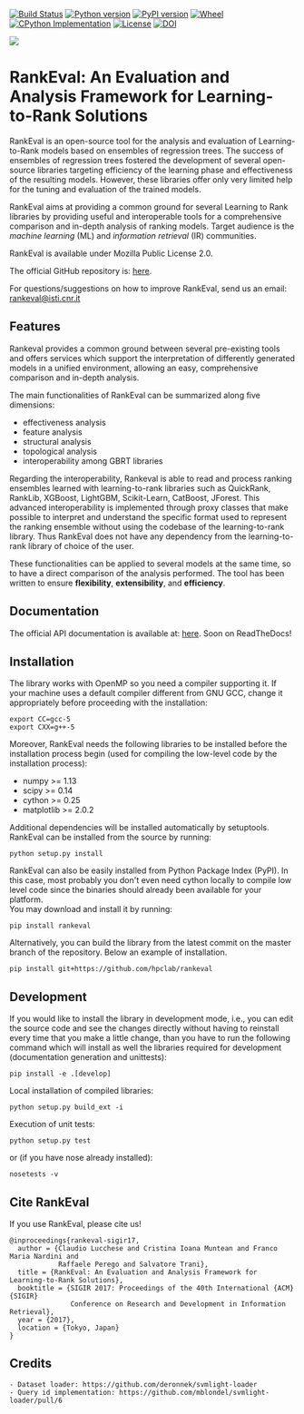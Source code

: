 [![Build Status](https://img.shields.io/travis/com/hpclab/rankeval/master.svg?logo=travis)](https://travis-ci.com/hpclab/rankeval)
[![Python version](https://img.shields.io/pypi/pyversions/rankeval.svg)](https://badge.fury.io/py/rankeval)
[![PyPI version](https://img.shields.io/pypi/v/rankeval.svg)](https://badge.fury.io/py/rankeval)
[![Wheel](https://img.shields.io/badge/wheels-%E2%9C%93-4c1.svg?longCache=true&logo=python&logoColor=white)](https://badge.fury.io/py/rankeval)
[![CPython Implementation](https://img.shields.io/pypi/implementation/rankeval.svg)](https://badge.fury.io/py/rankeval)
[![License](https://img.shields.io/badge/license-MPL%202.0-blue.svg)](https://badge.fury.io/py/rankeval)
[![DOI](https://img.shields.io/badge/DOI-10.1145%2F3077136.3084140-blue)](https://doi.org/10.1145/3077136.3084140)

<img src="https://github.com/hpclab/rankeval/blob/master/doc/banner.png?raw=true">

# RankEval: An Evaluation and Analysis Framework for Learning-to-Rank Solutions

RankEval is an open-source tool for the analysis and evaluation of
Learning-to-Rank models based on ensembles of regression trees. The
success of ensembles of regression trees fostered the development of
several open-source libraries targeting efficiency of the learning phase
and effectiveness of the resulting models. However, these libraries offer
only very limited help for the tuning and evaluation of the trained models.

RankEval aims at providing a common ground for several Learning to Rank 
libraries by providing useful and interoperable tools for a comprehensive
comparison and in-depth analysis of ranking models. Target audience is the 
*machine learning* (ML) and *information retrieval* (IR) communities.

RankEval is available under Mozilla Public License 2.0.

The official GitHub repository is: [here](https://github.com/hpclab/rankeval).

For questions/suggestions on how to improve RankEval, send us an email: 
rankeval@isti.cnr.it

## Features

Rankeval provides a common ground between several pre-existing tools and offers 
services which support the interpretation of differently generated models in a 
unified environment, allowing an easy, comprehensive comparison and in-depth 
analysis.

The main functionalities of RankEval can be summarized along five dimensions:
- effectiveness analysis
- feature analysis
- structural analysis
- topological analysis
- interoperability among GBRT libraries

Regarding the interoperability, Rankeval is able to read and process ranking ensembles learned with learning-to-rank 
libraries such as QuickRank, RankLib, XGBoost, LightGBM, Scikit-Learn, CatBoost, JForest. This advanced 
interoperability is implemented through proxy classes that make possible to interpret and understand the specific 
format used to represent the ranking ensemble without using the codebase of the learning-to-rank library. Thus RankEval 
does not have any dependency from the learning-to-rank library of choice of the user.

These functionalities can be applied to several models at the same time, so to 
have a direct comparison of the analysis performed. The tool has been written 
to ensure **flexibility**, **extensibility**, and **efficiency**. 

## Documentation

The official API documentation is available at: [here](http://rankeval.isti.cnr.it/docs/).
Soon on ReadTheDocs!

## Installation

The library works with OpenMP so you need a compiler supporting it. 
If your machine uses a default compiler different from GNU GCC, change it 
appropriately before proceeding with the installation:

```
export CC=gcc-5
export CXX=g++-5
```

Moreover, RankEval needs the following libraries to be installed before the 
installation process begin (used for compiling the low-level code by the installation process):
  - numpy >= 1.13
  - scipy >= 0.14
  - cython >= 0.25
  - matplotlib >= 2.0.2

Additional dependencies will be installed automatically by setuptools.
RankEval can be installed from the source by running:

```python setup.py install```

RankEval can also be easily installed from Python Package Index (PyPI). In this case, most probably you don't even need 
cython locally to compile low level code since the binaries should already been available for your platform.  
You may download and install it by running:

```pip install rankeval```

Alternatively, you can build the library from the latest commit on the master branch of the repository.
Below an example of installation.

```pip install git+https://github.com/hpclab/rankeval```

## Development

If you would like to install the library in development mode, i.e., you can edit the source code and see the changes 
directly without having to reinstall every time that you make a little change, than you have to run the following 
command which will install as well the libraries required for development (documentation generation and unittests):

```pip install -e .[develop]```

Local installation of compiled libraries: 

```python setup.py build_ext -i```

Execution of unit tests:

```python setup.py test```

or (if you have nose already installed):

```nosetests -v```

## Cite RankEval

If you use RankEval, please cite us!

```
@inproceedings{rankeval-sigir17,
  author = {Claudio Lucchese and Cristina Ioana Muntean and Franco Maria Nardini and
            Raffaele Perego and Salvatore Trani},
  title = {RankEval: An Evaluation and Analysis Framework for Learning-to-Rank Solutions},
  booktitle = {SIGIR 2017: Proceedings of the 40th International {ACM} {SIGIR}
               Conference on Research and Development in Information Retrieval},
  year = {2017},
  location = {Tokyo, Japan}
}
```

## Credits
    - Dataset loader: https://github.com/deronnek/svmlight-loader
    - Query id implementation: https://github.com/mblondel/svmlight-loader/pull/6